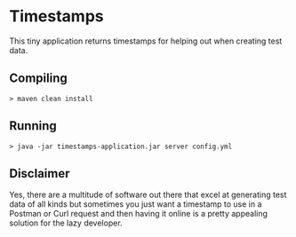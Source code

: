 # Timestamps
This tiny application returns timestamps for helping out when creating test data.

## Compiling
    > maven clean install
    
## Running
    > java -jar timestamps-application.jar server config.yml
    
## Disclaimer
Yes, there are a multitude of software out there that excel at generating test data of all kinds but sometimes you just
want a timestamp to use in a Postman or Curl request and then having it online is a pretty appealing solution for the
lazy developer.
